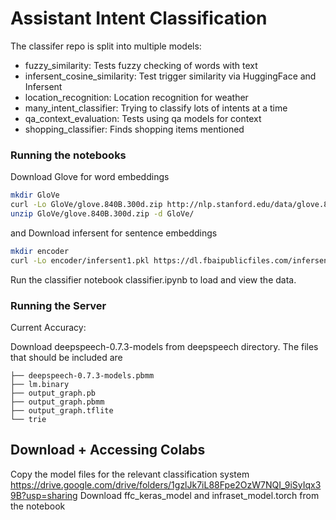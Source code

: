 # Assistant Intent Classification

The classifer repo is split into multiple models:
- fuzzy_similarity: Tests fuzzy checking of words with text
- infersent_cosine_similarity: Test trigger similarity via HuggingFace and Infersent
- location_recognition: Location recognition for weather
- many_intent_classifier: Trying to classify lots of intents at a time
- qa_context_evaluation: Tests using qa models for context
- shopping_classifier: Finds shopping items mentioned

### Running the notebooks
Download Glove for word embeddings
```sh
mkdir GloVe
curl -Lo GloVe/glove.840B.300d.zip http://nlp.stanford.edu/data/glove.840B.300d.zip
unzip GloVe/glove.840B.300d.zip -d GloVe/
```

and 
Download infersent for sentence embeddings
```sh
mkdir encoder
curl -Lo encoder/infersent1.pkl https://dl.fbaipublicfiles.com/infersent/infersent1.pkl
```

Run the classifier notebook classifier.ipynb to load and view the data.

### Running the Server 
Current Accuracy:

Download deepspeech-0.7.3-models from deepspeech directory. The files that should be included are 
```
├── deepspeech-0.7.3-models.pbmm
├── lm.binary
├── output_graph.pb
├── output_graph.pbmm
├── output_graph.tflite
└── trie
```

## Download + Accessing Colabs
Copy the model files for the relevant classification system
https://drive.google.com/drive/folders/1gzlJk7iL88Fpe2OzW7NQI_9iSyIqx39B?usp=sharing
Download ffc_keras_model and infraset_model.torch from the notebook 
